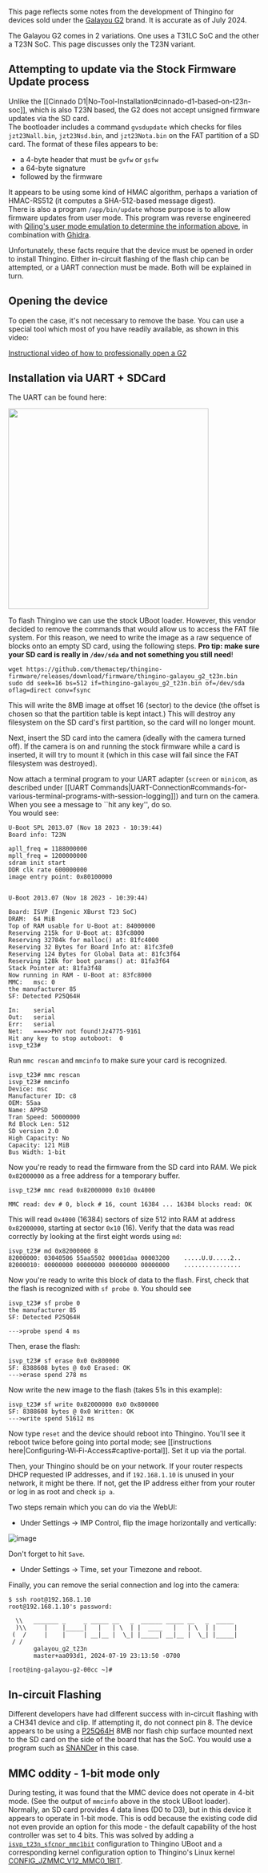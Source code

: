 This page reflects some notes from the development of Thingino for devices sold under the [Galayou G2](https://www.galayou-store.com) brand. It is accurate as of July 2024.

The Galayou G2 comes in 2 variations. One uses a T31LC SoC and the 
other a T23N SoC.  This page discusses only the T23N variant.

## Attempting to update via the Stock Firmware Update process
 
Unlike the [[Cinnado D1|No-Tool-Installation#cinnado-d1-based-on-t23n-soc]], which is also T23N based, the G2 does not accept unsigned firmware updates via the SD card.  
The bootloader includes a command `gvsdupdate` which checks for files `jzt23Nall.bin`, `jzt23Nsd.bin`, and `jzt23Nota.bin`
on the FAT partition of a SD card.  The format of these files appears to be:

- a 4-byte header that must be `gvfw` or `gsfw`
- a 64-byte signature
- followed by the firmware 

It appears to be using some kind of HMAC algorithm, perhaps a variation of HMAC-RS512 (it computes a SHA-512-based message digest).  
There is also a program `/app/bin/update` whose purpose is to allow firmware updates from user mode. This program was reverse engineered
with [Qiling's user mode emulation to determine the information above](https://gist.github.com/godmar/bf05db4e6e014977ae3f4351d057c36d), in combination with [Ghidra](https://ghidra-sre.org/).

Unfortunately, these facts require that the device must be opened in order to install Thingino. 
Either in-circuit flashing of the flash chip can be attempted, or a UART connection must be made. Both will be explained in turn.

## Opening the device

To open the case, it's not necessary to remove the base. You can use a special tool which most of you have readily available, as shown in this video:

[Instructional video of how to professionally open a G2](https://github.com/user-attachments/assets/7d187996-7663-473d-a047-c3bd146ea6c4)

## Installation via UART + SDCard

The UART can be found here:

<img src="https://github.com/user-attachments/assets/25fc9137-381d-49f1-9af3-0ffdf1bebeb3" width="400">

To flash Thingino we can use the stock UBoot loader.  However, this vendor decided to remove the commands that would
allow us to access the FAT file system.  For this reason, we need to write the image as a raw sequence of blocks onto an
empty SD card, using the following steps. **Pro tip: make sure your SD card is really in `/dev/sda` and not something you still need**!
```
wget https://github.com/themactep/thingino-firmware/releases/download/firmware/thingino-galayou_g2_t23n.bin
sudo dd seek=16 bs=512 if=thingino-galayou_g2_t23n.bin of=/dev/sda oflag=direct conv=fsync
```
This will write the 8MB image at offset 16 (sector) to the device (the offset is chosen so that the partition table is kept intact.)
This will destroy any filesystem on the SD card's first partition, so the card will no longer mount.

Next, insert the SD card into the camera (ideally with the camera turned off).  If the camera is on and running the
stock firmware while a card is inserted, it will try to mount it (which in this case will fail since the FAT filesystem was destroyed).

Now attach a terminal program to your UART adapter (`screen` or `minicom`, as described under [[UART Commands|UART-Connection#commands-for-various-terminal-programs-with-session-logging]]) and turn on the camera.  When you see a message to ``hit any key'', do so.  
You would see:
```
U-Boot SPL 2013.07 (Nov 18 2023 - 10:39:44)
Board info: T23N

apll_freq = 1188000000 
mpll_freq = 1200000000 
sdram init start
DDR clk rate 600000000
image entry point: 0x80100000


U-Boot 2013.07 (Nov 18 2023 - 10:39:44)

Board: ISVP (Ingenic XBurst T23 SoC)
DRAM:  64 MiB
Top of RAM usable for U-Boot at: 84000000
Reserving 215k for U-Boot at: 83fc8000
Reserving 32784k for malloc() at: 81fc4000
Reserving 32 Bytes for Board Info at: 81fc3fe0
Reserving 124 Bytes for Global Data at: 81fc3f64
Reserving 128k for boot params() at: 81fa3f64
Stack Pointer at: 81fa3f48
Now running in RAM - U-Boot at: 83fc8000
MMC:   msc: 0
the manufacturer 85
SF: Detected P25Q64H

In:    serial
Out:   serial
Err:   serial
Net:   ====>PHY not found!Jz4775-9161
Hit any key to stop autoboot:  0 
isvp_t23# 
```
Run `mmc rescan` and `mmcinfo` to make sure your card is recognized.
```
isvp_t23# mmc rescan
isvp_t23# mmcinfo
Device: msc
Manufacturer ID: c8
OEM: 55aa
Name: APPSD 
Tran Speed: 50000000
Rd Block Len: 512
SD version 2.0
High Capacity: No
Capacity: 121 MiB
Bus Width: 1-bit
```
Now you're ready to read the firmware from the SD card into RAM. We pick `0x82000000` as a free address for a temporary buffer.
```
isvp_t23# mmc read 0x82000000 0x10 0x4000

MMC read: dev # 0, block # 16, count 16384 ... 16384 blocks read: OK
```
This will read `0x4000` (16384) sectors of size 512 into RAM at address `0x82000000`, starting at sector `0x10` (16).
Verify that the data was read correctly by looking at the first eight words using `md`:
```
isvp_t23# md 0x82000000 8
82000000: 03040506 55aa5502 00001daa 00003200    .....U.U.....2..
82000010: 00000000 00000000 00000000 00000000    ................
```
Now you're ready to write this block of data to the flash.
First, check that the flash is recognized with `sf probe 0`. You should see
```
isvp_t23# sf probe 0
the manufacturer 85
SF: Detected P25Q64H

--->probe spend 4 ms
```
Then, erase the flash:
```
isvp_t23# sf erase 0x0 0x800000
SF: 8388608 bytes @ 0x0 Erased: OK
--->erase spend 278 ms
```
Now write the new image to the flash (takes 51s in this example):
```
isvp_t23# sf write 0x82000000 0x0 0x800000
SF: 8388608 bytes @ 0x0 Written: OK
--->write spend 51612 ms
```
Now type `reset` and the device should reboot into Thingino.
You'll see it reboot twice before going into portal mode; see [[instructions here|Configuring-Wi‐Fi-Access#captive-portal]].
Set it up via the portal.

Then, your Thingino should be on your network. If your router respects DHCP requested IP addresses, and if `192.168.1.10` is unused in your network, it might be there. If not, get the IP address either from your router or log in as root and check `ip a`.

Two steps remain which you can do via the WebUI:

- Under Settings -> IMP Control, flip the image horizontally and vertically:

![image](https://github.com/user-attachments/assets/541eefde-d94f-4888-adf7-c78821b49db7)

Don't forget to hit `Save`.

- Under Settings -> Time, set your Timezone and reboot.

Finally, you can remove the serial connection and log into the camera:
```
$ ssh root@192.168.1.10
root@192.168.1.10's password: 

  \\   _______ _     _ _____ __   _  ______ _____ __   _  _____
  )\\     |    |_____|   |   | \  | |  ____   |   | \  | |     |
 (  /     |    |     | __|__ |  \_| |_____| __|__ |  \_| |_____|
 / /
       galayou_g2_t23n
       master+aa093d1, 2024-07-19 23:13:50 -0700

[root@ing-galayou-g2-00cc ~]# 
```

## In-circuit Flashing

Different developers have had different success with in-circuit flashing with a CH341 device and clip.
If attempting it, do not connect pin 8. The device appears to be using a [P25Q64H](https://www.puyasemi.com/download_path/%E6%95%B0%E6%8D%AE%E6%89%8B%E5%86%8C/Flash/P25Q64H_Datasheet_V1.4.pdf) 8MB nor flash chip surface mounted next to the 
SD card on the side of the board that has the SoC. You would use a program such as [SNANDer](https://github.com/Droid-MAX/SNANDer) in this case. 

## MMC oddity - 1-bit mode only

During testing, it was found that the MMC device does not operate in 4-bit mode.  (See the output of `mmcinfo` above in the stock UBoot loader). Normally, an SD card provides 4 data lines (D0 to D3),
but in this device it appears to operate in 1-bit mode.  This is odd because the existing code did not even provide an option for this mode - the default capability of the host controller was set to 4 bits.  This was solved by adding a [`isvp_t23n_sfcnor_mmc1bit`](https://github.com/gtxaspec/u-boot-ingenic/commit/40303cc4e9c4f790ca235f972066c5c9a2bb778e) configuration to Thingino UBoot and a corresponding kernel configuration option to Thingino's Linux kernel [CONFIG_JZMMC_V12_MMC0_1BIT](https://github.com/gtxaspec/thingino-linux/commit/a4417fd29af2f77a2b303bccb969b49c105fedc0).
